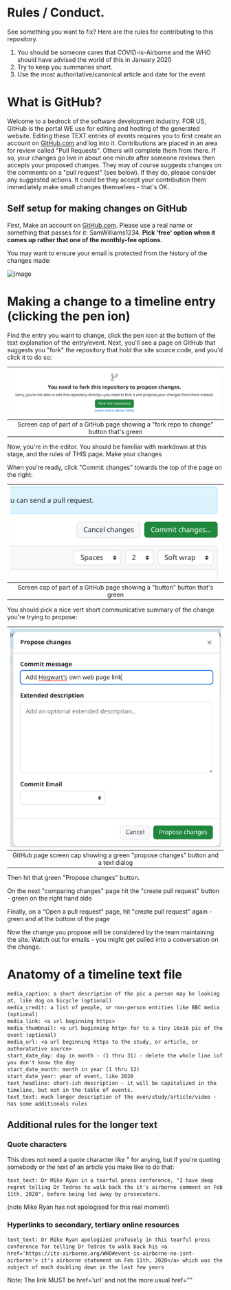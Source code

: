 # Rules / Conduct.

See something you want to fix?  Here are the rules for contributing to this repository.

1. You should be someone cares that COVID-is-Airborne and the WHO should have advised the world of this in January 2020
2. Try to keep you summaries short.
3. Use the most authoritative/canonical article and date for the event

# What is GitHub?

Welcome to a bedrock of the software development industry. FOR US, GitHub is the portal WE use for editing and hosting 
of the generated website. Editing these TEXT entries of events requires you to first create an account on [GitHub.com](https://github.com/signup) 
and log into it. Contributions are placed in an area for review called "Pull Requests". Others will complete them from 
there. If so, your changes go live in about one minute after someone reviews then accepts your proposed changes. They 
may of course suggests changes on the comments on a "pull request" (see below). If they do, please consider any 
suggested actions. It could be they accept your contribution them immediately make small changes themselves - that's OK.

## Self setup for making changes on GitHub

First, Make an account on [GitHub.com](https://github.com). Please use a real name or something that passes for it: SamWilliams1234. 
**Pick 'free' option when it comes up rather that one of the monthly-fee options.**

You may want to ensure your email is protected from the history of the changes made:

![image](https://github.com/c19witness/airborne-not-droplets-timelines/assets/125606732/10435a76-d155-45e7-8afd-e337b366a332)

# Making a change to a timeline entry (clicking the pen ion)

Find the entry you want to change, click the pen icon at the bottom of the text explanation of the entry/event.
Next, you'll see a page on GitHub that suggests you "fork" the repository that hold the site source code, and you'd click 
it to do so:

|              ![fork_repo_to_change.png](./images/fork_repo_to_change.png)               | 
|:---------------------------------------------------------------------------------------:| 
| Screen cap of part of a GitHub page showing a "fork repo to change" button that's green |

Now, you're in the editor. You should be familiar with markdown at this stage, and the rules of THIS page. Make your 
changes

When you're ready, click "Commit changes" towards the top of the page on the right:

|                 ![commit.png](./images/commit.png)                  | 
|:--------------------------------------------------------------------------:| 
| Screen cap of part of a GitHub page showing a "button" button that's green |

You should pick a nice vert short communicative summary of the change you're trying to propose:

|                      ![propose-changes.png](./images/propose-changes.png)                      | 
|:----------------------------------------------------------------------------------------------:| 
| GitHub page screen cap showing a green "propose changes" button and a text dialog |


Then hit that green "Propose changes" button.

On the next "comparing changes" page hit the "create pull request" button - green on the right hand side

Finally, on a "Open a pull request" page, hit "create pull request" again - green and at the bottom of the page

Now the change you propose will be considered by the team maintaining the site. Watch out for emails - you might get 
pulled into a conversation on the change.

# Anatomy of a timeline text file

```
media_caption: a short description of the pic a person may be looking at, like dog on bicycle (optional)
media_credit: a list of people, or non-person entities like BBC media (optional)
media_link: <a url beginning https>
media_thumbnail: <a url beginning http> for to a tiny 16x16 pic of the event (optional)
media_url: <a url beginning https to the study, or article, or authoratative source>
start_date_day: day in month - (1 thru 31) - delete the whole line iof you don't know the day
start_date_month: month in year (1 thru 12)
start_date_year: year of event, like 2020
text_headline: short-ish description - it will be capitalized in the timeline, but not in the table of events.
text_text: much longer description of the even/study/article/video - has some additionals rules
```

## Additional rules for the longer text

### Quote characters

This does not need a quote character like " for anying, but if you're quoting somebody or the text of an article you make like to do that: 

```
text_text: Dr Mike Ryan in a tearful press conference, "I have deep regret telling Dr Tedros to walk back the it's airborne comment on Feb 11th, 2020", before being led away by prosecutors.
```
(note Mike Ryan has not apologised for this real moment)

### Hyperlinks to secondary, tertiary online resources

```
text_text: Dr Mike Ryan apologized profusely in this tearful press conference for telling Dr Tedros to walk back his <a href='https://its-airborne.org/WHO#event-is-airborne-no-isnt-airborne'> it's airborne statement on Feb 11th, 2020</a> which was the subject of much doubling down in the last few years
```
Note: The link MUST be href='url' and not the more usual href=""
